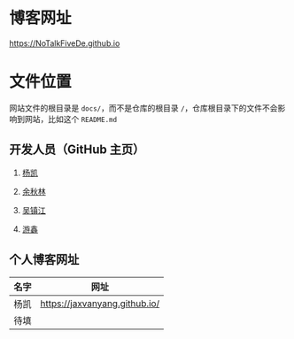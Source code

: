# 博客网址
<https://NoTalkFiveDe.github.io>  

# 文件位置

网站文件的根目录是 `docs/`，而不是仓库的根目录 `/`，仓库根目录下的文件不会影响到网站，比如这个 `README.md`  

## 开发人员（GitHub 主页）

1. [杨凯](https://github.com/JaxVanYang)  

2. [余秋林](https://github.com/monicedy)  

3. [吴镇江](https://github.com/Wu-Z-J)

4. [游鑫](https://github.com/JackYou-x)


## 个人博客网址

名字 | 网址
----|----
杨凯 | https://jaxvanyang.github.io/
待填 | 
